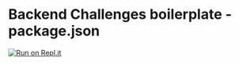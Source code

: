 # Backend Challenges boilerplate - package.json

[![Run on Repl.it](https://repl.it/badge/github/freeCodeCamp/boilerplate-npm)](https://replit.com/@henry0hai1/free-code-camp-lv1)